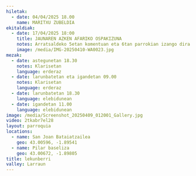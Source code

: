 ```yaml
---
hiletak:
  - date: 04/04/2025 18.00
    name: MARITXU ZUBELDIA
ekitaldiak:
  - date: 17/04/2025 18:00
    title: JAUNAREN AZKEN AFARIKO OSPAKIZUNA
    notes: Arratsaldeko 5etan komentuan eta 6tan parrokian izango dira ospakizunak
    image: /media/IMG-20250410-WA0023.jpg
mezak:
  - date: astegunetan 18.30
    notes: Klarisetan
    language: erderaz
  - date: larunbatetan eta igandetan 09.00
    notes: Klarisetan
    language: erderaz
  - date: larunbatetan 18.30
    language: elebidunean
  - date: igandetan 11.00
    language: elebidunean
image: /media/Screenshot_20250409_012001_Gallery.jpg
video: 2tkabr7el28
layout: parroquia
locations:
  - name: San Joan Bataiatzailea
    geo: 43.00596, -1.89541
  - name: Pilar baseliza
    geo: 43.00672, -1.89805
title: lekunberri
valley: Larraun
---
```

